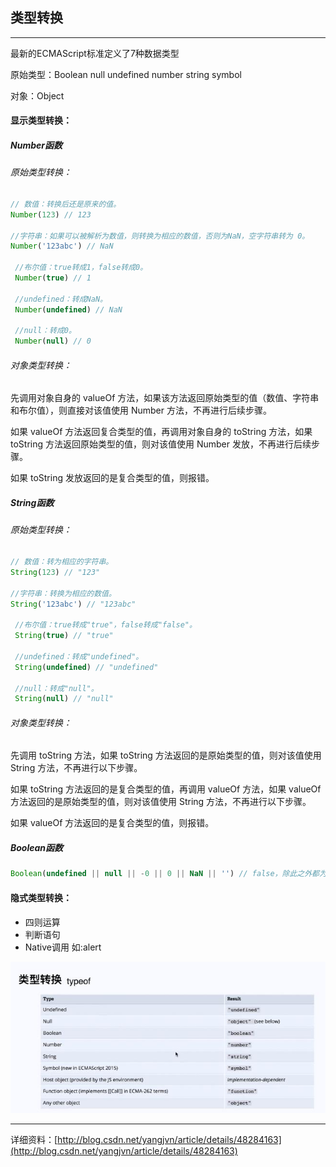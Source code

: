 ## 类型转换

---

最新的ECMAScript标准定义了7种数据类型

原始类型：Boolean null undefined number string symbol

对象：Object

#### 显示类型转换：

##### Number函数

###### 原始类型转换：

```js
// 数值：转换后还是原来的值。
Number(123) // 123

//字符串：如果可以被解析为数值，则转换为相应的数值，否则为NaN，空字符串转为 0。
Number('123abc') // NaN

 //布尔值：true转成1，false转成0。
 Number(true) // 1 

 //undefined：转成NaN。
 Number(undefined) // NaN 

 //null：转成0。
 Number(null) // 0
```

###### 对象类型转换：

先调用对象自身的 valueOf 方法，如果该方法返回原始类型的值（数值、字符串和布尔值），则直接对该值使用 Number 方法，不再进行后续步骤。

如果 valueOf 方法返回复合类型的值，再调用对象自身的 toString 方法，如果 toString 方法返回原始类型的值，则对该值使用 Number 发放，不再进行后续步骤。

如果 toString 发放返回的是复合类型的值，则报错。

##### String函数

###### 原始类型转换：

```js
// 数值：转为相应的字符串。
String(123) // "123"

//字符串：转换为相应的数值。
String('123abc') // "123abc"

 //布尔值：true转成"true"，false转成"false"。
 String(true) // "true" 

 //undefined：转成"undefined"。
 String(undefined) // "undefined"

 //null：转成"null"。
 String(null) // "null"
```

###### 对象类型转换：

先调用 toString 方法，如果 toString 方法返回的是原始类型的值，则对该值使用 String 方法，不再进行以下步骤。

如果 toString 方法返回的是复合类型的值，再调用 valueOf 方法，如果 valueOf 方法返回的是原始类型的值，则对该值使用 String 方法，不再进行以下步骤。

如果 valueOf 方法返回的是复合类型的值，则报错。

##### Boolean函数

```js
Boolean(undefined || null || -0 || 0 || NaN || '') // false，除此之外都为 true。
```

#### 隐式类型转换：

* 四则运算
* 判断语句
* Native调用 如:alert

![](/assets/typeof.jpg)

---

详细资料：[http://blog.csdn.net/yangjvn/article/details/48284163](http://blog.csdn.net/yangjvn/article/details/48284163)

